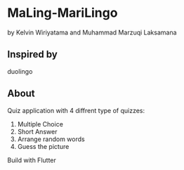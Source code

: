 # MaLing-MariLingo 

by Kelvin Wiriyatama and Muhammad Marzuqi Laksamana

## Inspired by

duolingo

## About

Quiz application with 4 diffrent type of quizzes:
1. Multiple Choice
2. Short Answer
3. Arrange random words
4. Guess the picture

Build with Flutter
